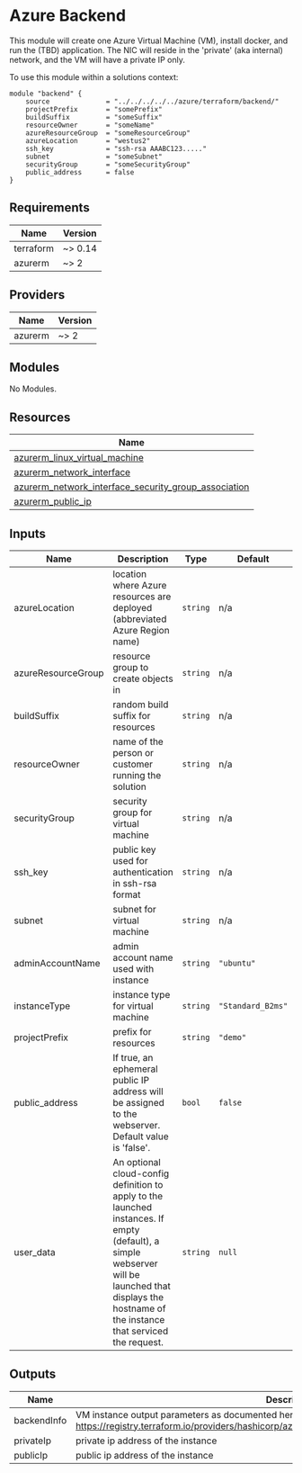 # Azure Backend

This module will create one Azure Virtual Machine (VM), install docker, and run the (TBD) application. The NIC will reside in the 'private' (aka internal) network, and the VM will have a private IP only.

To use this module within a solutions context:

```hcl
module "backend" {
    source              = "../../../../../azure/terraform/backend/"
    projectPrefix       = "somePrefix"
    buildSuffix         = "someSuffix"
    resourceOwner       = "someName"
    azureResourceGroup  = "someResourceGroup"
    azureLocation       = "westus2"
    ssh_key             = "ssh-rsa AAABC123....."
    subnet              = "someSubnet"
    securityGroup       = "someSecurityGroup"
    public_address      = false
}
```

<!-- markdownlint-disable no-inline-html -->
<!-- BEGINNING OF PRE-COMMIT-TERRAFORM DOCS HOOK -->
## Requirements

| Name | Version |
|------|---------|
| terraform | ~> 0.14 |
| azurerm | ~> 2 |

## Providers

| Name | Version |
|------|---------|
| azurerm | ~> 2 |

## Modules

No Modules.

## Resources

| Name |
|------|
| [azurerm_linux_virtual_machine](https://registry.terraform.io/providers/hashicorp/azurerm/latest/docs/resources/linux_virtual_machine) |
| [azurerm_network_interface](https://registry.terraform.io/providers/hashicorp/azurerm/latest/docs/resources/network_interface) |
| [azurerm_network_interface_security_group_association](https://registry.terraform.io/providers/hashicorp/azurerm/latest/docs/resources/network_interface_security_group_association) |
| [azurerm_public_ip](https://registry.terraform.io/providers/hashicorp/azurerm/latest/docs/resources/public_ip) |

## Inputs

| Name | Description | Type | Default | Required |
|------|-------------|------|---------|:--------:|
| azureLocation | location where Azure resources are deployed (abbreviated Azure Region name) | `string` | n/a | yes |
| azureResourceGroup | resource group to create objects in | `string` | n/a | yes |
| buildSuffix | random build suffix for resources | `string` | n/a | yes |
| resourceOwner | name of the person or customer running the solution | `string` | n/a | yes |
| securityGroup | security group for virtual machine | `string` | n/a | yes |
| ssh\_key | public key used for authentication in ssh-rsa format | `string` | n/a | yes |
| subnet | subnet for virtual machine | `string` | n/a | yes |
| adminAccountName | admin account name used with instance | `string` | `"ubuntu"` | no |
| instanceType | instance type for virtual machine | `string` | `"Standard_B2ms"` | no |
| projectPrefix | prefix for resources | `string` | `"demo"` | no |
| public\_address | If true, an ephemeral public IP address will be assigned to the webserver. Default value is 'false'. | `bool` | `false` | no |
| user\_data | An optional cloud-config definition to apply to the launched instances. If empty (default), a simple webserver will be launched that displays the hostname of the instance that serviced the request. | `string` | `null` | no |

## Outputs

| Name | Description |
|------|-------------|
| backendInfo | VM instance output parameters as documented here: https://registry.terraform.io/providers/hashicorp/azurerm/latest/docs/resources/linux_virtual_machine |
| privateIp | private ip address of the instance |
| publicIp | public ip address of the instance |
<!-- END OF PRE-COMMIT-TERRAFORM DOCS HOOK -->
<!-- markdownlint-enable no-inline-html -->

